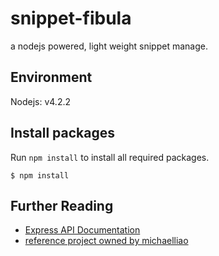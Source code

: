 # snippet-fibula
a nodejs powered, light weight snippet manage.


## Environment

Nodejs: v4.2.2


## Install packages

Run `npm install` to install all required packages.

	$ npm install


## Further Reading

  * [Express API Documentation](http://expressjs.com/4x/api.html)
  * [reference project owned by michaelliao](https://github.com/michaelliao/itranswarp.js)